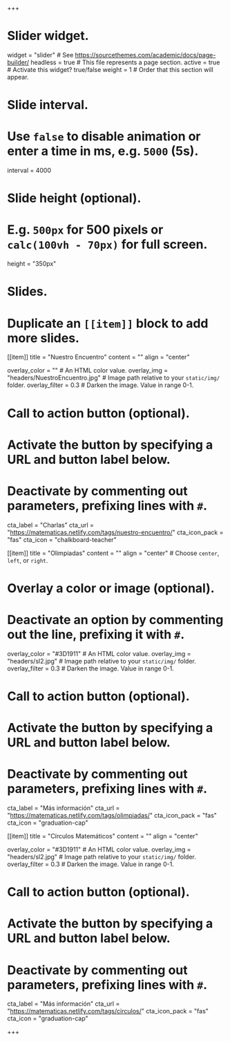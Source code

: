 +++
# Slider widget.
widget = "slider"  # See https://sourcethemes.com/academic/docs/page-builder/
headless = true  # This file represents a page section.
active = true  # Activate this widget? true/false
weight = 1  # Order that this section will appear.

# Slide interval.
# Use `false` to disable animation or enter a time in ms, e.g. `5000` (5s).
interval = 4000

# Slide height (optional).
# E.g. `500px` for 500 pixels or `calc(100vh - 70px)` for full screen.
height = "350px"

# Slides.
# Duplicate an `[[item]]` block to add more slides.

[[item]]
  title = "Nuestro Encuentro"
  content = ""
  align = "center"

  overlay_color = ""  # An HTML color value.
  overlay_img = "headers/NuestroEncuentro.jpg"  # Image path relative to your `static/img/` folder.
  overlay_filter = 0.3  # Darken the image. Value in range 0-1.
  
  # Call to action button (optional).
  #   Activate the button by specifying a URL and button label below.
  #   Deactivate by commenting out parameters, prefixing lines with `#`.
  cta_label = "Charlas"
  cta_url = "https://matematicas.netlify.com/tags/nuestro-encuentro/"
  cta_icon_pack = "fas"
  cta_icon = "chalkboard-teacher"

[[item]]
  title = "Olimpiadas"
  content = ""
  align = "center"  # Choose `center`, `left`, or `right`.

  # Overlay a color or image (optional).
  #   Deactivate an option by commenting out the line, prefixing it with `#`.
  overlay_color = "#3D1911"  # An HTML color value.
  overlay_img = "headers/sl2.jpg"  # Image path relative to your `static/img/` folder.
  overlay_filter = 0.3  # Darken the image. Value in range 0-1.

  # Call to action button (optional).
  #   Activate the button by specifying a URL and button label below.
  #   Deactivate by commenting out parameters, prefixing lines with `#`.
  cta_label = "Más información"
  cta_url = "https://matematicas.netlify.com/tags/olimpiadas/"
  cta_icon_pack = "fas"
  cta_icon = "graduation-cap"

[[item]]
  title = "Círculos Matemáticos"
  content = ""
  align = "center"

  overlay_color = "#3D1911"  # An HTML color value.
  overlay_img = "headers/sl2.jpg"  # Image path relative to your `static/img/` folder.
  overlay_filter = 0.3  # Darken the image. Value in range 0-1.

  # Call to action button (optional).
  #   Activate the button by specifying a URL and button label below.
  #   Deactivate by commenting out parameters, prefixing lines with `#`.
  cta_label = "Más información"
  cta_url = "https://matematicas.netlify.com/tags/circulos/"
  cta_icon_pack = "fas"
  cta_icon = "graduation-cap"


+++
